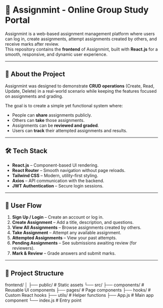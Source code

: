 # 🎨 Assignmint - Online Group Study Portal

Assignmint is a web-based assignment management platform where users can log in, create assignments, attempt assignments created by others, and receive marks after review.  
This repository contains the **frontend** of Assignmint, built with **React.js** for a smooth, responsive, and dynamic user experience.

---

## 📖 About the Project
Assignmint was designed to demonstrate **CRUD operations** (Create, Read, Update, Delete) in a real-world scenario while keeping the features focused on assignments and grading.  

The goal is to create a simple yet functional system where:
- People can **share** assignments publicly.
- Others can **take** those assignments.
- Assignments can be **reviewed and graded**.
- Users can **track** their attempted assignments and results.

---

## 🛠 Tech Stack
- **React.js** – Component-based UI rendering.
- **React Router** – Smooth navigation without page reloads.
- **Tailwind CSS** – Modern, utility-first styling.
- **Axios** – API communication with the backend.
- **JWT Authentication** – Secure login sessions.

---

## 🔄 User Flow
1. **Sign Up / Login** – Create an account or log in.
2. **Create Assignment** – Add a title, description, and questions.
3. **View All Assignments** – Browse assignments created by others.
4. **Take Assignment** – Attempt any available assignment.
5. **Attempted Assignments** – View your past attempts.
6. **Pending Assignments** – See submissions awaiting review (for reviewers).
7. **Mark & Review** – Grade answers and submit marks.

---

## 📂 Project Structure
frontend/
│
├── public/ # Static assets
└── src/
├── components/ # Reusable UI components
├── pages/ # Page components
├── hooks/ # Custom React hooks
├── utils/ # Helper functions
├── App.js # Main app component
└── index.js # Entry point
